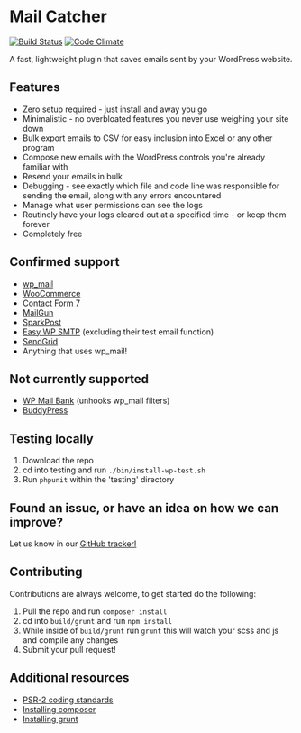 # Mail Catcher

[![Build Status](https://travis-ci.org/JWardee/mail-catcher.svg?branch=master)](https://travis-ci.org/JWardee/mail-catcher)
[![Code Climate](https://codeclimate.com/github/JWardee/mail-catcher/badges/gpa.svg)](https://codeclimate.com/github/JWardee/mail-catcher)

A fast, lightweight plugin that saves emails sent by your WordPress website.

## Features
* Zero setup required - just install and away you go
* Minimalistic - no overbloated features you never use weighing your site down
* Bulk export emails to CSV for easy inclusion into Excel or any other program
* Compose new emails with the WordPress controls you're already familiar with
* Resend your emails in bulk
* Debugging - see exactly which file and code line was responsible for sending the email, along with any errors encountered
* Manage what user permissions can see the logs
* Routinely have your logs cleared out at a specified time - or keep them forever
* Completely free

## Confirmed support
* [wp_mail](https://developer.wordpress.org/reference/functions/wp_mail/)
* [WooCommerce](https://wordpress.org/plugins/woocommerce/)
* [Contact Form 7](https://wordpress.org/plugins/contact-form-7/)
* [MailGun](https://wordpress.org/plugins/mailgun/)
* [SparkPost](https://wordpress.org/plugins/sparkpost/)
* [Easy WP SMTP](https://wordpress.org/plugins/easy-wp-smtp/) (excluding their test email function)
* [SendGrid](https://en-gb.wordpress.org/plugins/sendgrid-email-delivery-simplified)
* Anything that uses wp_mail!

## Not currently supported
* [WP Mail Bank](https://wordpress.org/plugins/wp-mail-bank/) (unhooks wp_mail filters)
* [BuddyPress](https://en-gb.wordpress.org/plugins/buddypress/)

## Testing locally
1. Download the repo
2. cd into testing and run `./bin/install-wp-test.sh`
3. Run `phpunit` within the 'testing' directory

## Found an issue, or have an idea on how we can improve?
Let us know in our [GitHub tracker!](https://github.com/JWardee/mail-catcher/issues)

## Contributing
Contributions are always welcome, to get started do the following:
1. Pull the repo and run `composer install`
2. cd into `build/grunt` and run `npm install`
3. While inside of `build/grunt` run `grunt` this will watch your scss and js and compile any changes
4. Submit your pull request!

## Additional resources
* [PSR-2 coding standards](http://www.php-fig.org/psr/psr-2/)
* [Installing composer](https://getcomposer.org/download/)
* [Installing grunt](https://gruntjs.com/getting-started/)

